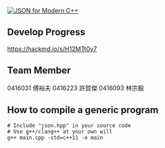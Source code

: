 [![JSON for Modern C++](https://raw.githubusercontent.com/nlohmann/json/master/doc/json.gif)](https://github.com/nlohmann/json/releases)
## Develop Progress
https://hackmd.io/s/H12MTt0y7

## Team Member
0416031 傅裕夫
0416223 許賀傑
0416093 林宗毅

## How to compile a generic program
```
# Include "json.hpp" in your source code
# Use g++/clang++ at your own will
g++ main.cpp -std=c++11 -o main
```
